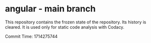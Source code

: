 # angular - main branch

This repository contains the frozen state of the repository.
Its history is cleared. It is used only for static code
analysis with Codacy.

Commit Time: 1714275744